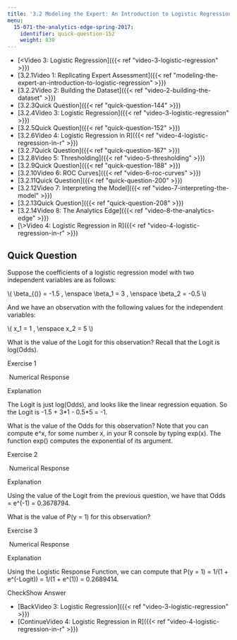 ```yaml
---
title: '3.2 Modeling the Expert: An Introduction to Logistic Regression'
menu:
  15-071-the-analytics-edge-spring-2017:
    identifier: quick-question-152
    weight: 830
---
```

*   [<Video 3: Logistic Regression]({{< ref "video-3-logistic-regression" >}})
*   [3.2.1Video 1: Replicating Expert Assessment]({{< ref "modeling-the-expert-an-introduction-to-logistic-regression" >}})
*   [3.2.2Video 2: Building the Dataset]({{< ref "video-2-building-the-dataset" >}})
*   [3.2.3Quick Question]({{< ref "quick-question-144" >}})
*   [3.2.4Video 3: Logistic Regression]({{< ref "video-3-logistic-regression" >}})
*   [3.2.5Quick Question]({{< ref "quick-question-152" >}})
*   [3.2.6Video 4: Logistic Regression in R]({{< ref "video-4-logistic-regression-in-r" >}})
*   [3.2.7Quick Question]({{< ref "quick-question-167" >}})
*   [3.2.8Video 5: Thresholding]({{< ref "video-5-thresholding" >}})
*   [3.2.9Quick Question]({{< ref "quick-question-188" >}})
*   [3.2.10Video 6: ROC Curves]({{< ref "video-6-roc-curves" >}})
*   [3.2.11Quick Question]({{< ref "quick-question-200" >}})
*   [3.2.12Video 7: Interpreting the Model]({{< ref "video-7-interpreting-the-model" >}})
*   [3.2.13Quick Question]({{< ref "quick-question-208" >}})
*   [3.2.14Video 8: The Analytics Edge]({{< ref "video-8-the-analytics-edge" >}})
*   [\\>Video 4: Logistic Regression in R]({{< ref "video-4-logistic-regression-in-r" >}})

Quick Question
--------------

Suppose the coefficients of a logistic regression model with two independent variables are as follows:

\\( \\beta\_{()} = -1.5 , \\enspace \\beta\_1 = 3 , \\enspace \\beta\_2 = -0.5 \\)

And we have an observation with the following values for the independent variables:

\\( x\_1 = 1 , \\enspace x\_2 = 5 \\)

What is the value of the Logit for this observation? Recall that the Logit is log(Odds).

Exercise 1

&nbsp;Numerical Response&nbsp;

Explanation

The Logit is just log(Odds), and looks like the linear regression equation. So the Logit is -1.5 + 3\*1 - 0.5\*5 = -1.

What is the value of the Odds for this observation? Note that you can compute e^x, for some number x, in your R console by typing exp(x). The function exp() computes the exponential of its argument.

Exercise 2

&nbsp;Numerical Response&nbsp;

Explanation

Using the value of the Logit from the previous question, we have that Odds = e^(-1) = 0.3678794.

What is the value of P(y = 1) for this observation?

Exercise 3

&nbsp;Numerical Response&nbsp;

Explanation

Using the Logistic Response Function, we can compute that P(y = 1) = 1/(1 + e^(-Logit)) = 1/(1 + e^(1)) = 0.2689414.

CheckShow Answer

*   [BackVideo 3: Logistic Regression]({{< ref "video-3-logistic-regression" >}})
*   [ContinueVideo 4: Logistic Regression in R]({{< ref "video-4-logistic-regression-in-r" >}})